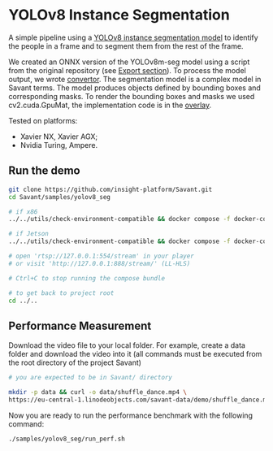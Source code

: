 # YOLOv8 Instance Segmentation

A simple pipeline using a [YOLOv8 instance segmentation model](https://docs.ultralytics.com/tasks/segment/) to identify the people in a frame and to segment them from the rest of the frame.

We created an ONNX version of the YOLOv8m-seg model using a script from the original repository (see [Export section](https://docs.ultralytics.com/tasks/segment/#export)). To process the model output, we wrote [convertor](module/converter.py). The segmentation model is a complex model in Savant terms. The model produces objects defined by bounding boxes and corresponding masks. To render the bounding boxes and masks we used cv2.cuda.GpuMat, the implementation code is in the [overlay](module/overlay.py).

Tested on platforms:
- Xavier NX, Xavier AGX;
- Nvidia Turing, Ampere.

## Run the demo

```bash
git clone https://github.com/insight-platform/Savant.git
cd Savant/samples/yolov8_seg

# if x86
../../utils/check-environment-compatible && docker compose -f docker-compose.x86.yml up

# if Jetson
../../utils/check-environment-compatible && docker compose -f docker-compose.l4t.yml up

# open 'rtsp://127.0.0.1:554/stream' in your player
# or visit 'http://127.0.0.1:888/stream/' (LL-HLS)

# Ctrl+C to stop running the compose bundle

# to get back to project root
cd ../..
```

## Performance Measurement

Download the video file to your local folder. For example, create a data folder 
and download the video into it (all commands must be executed from the root directory of the project Savant)

```bash
# you are expected to be in Savant/ directory

mkdir -p data && curl -o data/shuffle_dance.mp4 \
https://eu-central-1.linodeobjects.com/savant-data/demo/shuffle_dance.mp4
```

Now you are ready to run the performance benchmark with the following command:

```bash
./samples/yolov8_seg/run_perf.sh 
```
